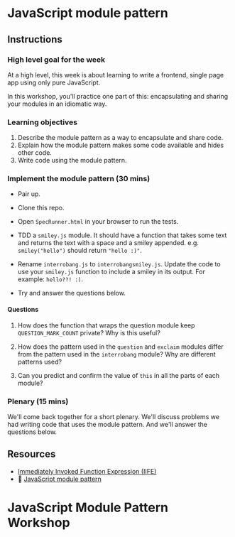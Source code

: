 # JavaScript module pattern

## Instructions

### High level goal for the week

At a high level, this week is about learning to write a frontend, single page app using only pure JavaScript.

In this workshop, you'll practice one part of this: encapsulating and sharing your modules in an idiomatic way.

### Learning objectives

1. Describe the module pattern as a way to encapsulate and share code.
2. Explain how the module pattern makes some code available and hides other code.
3. Write code using the module pattern.

### Implement the module pattern (30 mins)

* Pair up.

* Clone this repo.

* Open `SpecRunner.html` in your browser to run the tests.

* TDD a `smiley.js` module.  It should have a function that takes some text and returns the text with a space and a smiley appended.  e.g. `smiley("hello")` should return `"hello :)"`.

* Rename `interrobang.js` to `interrobangsmiley.js`.  Update the code to use your `smiley.js` function to include a smiley in its output.  For example: `hello??! :)`.

* Try and answer the questions below.

#### Questions

1. How does the function that wraps the question module keep `QUESTION_MARK_COUNT` private? Why is this useful?

2. How does the pattern used in the `question` and `exclaim` modules differ from the pattern used in the `interrobang` module? Why are different patterns used?

3. Can you predict and confirm the value of `this` in all the parts of each module?

### Plenary (15 mins)

We'll come back together for a short plenary.  We'll discuss problems we had writing code that uses the module pattern. And we'll answer the questions below.

## Resources

* [Immediately Invoked Function Expression (IIFE)](http://stackoverflow.com/questions/8228281/what-is-the-function-construct-in-javascript)
* :pill: [JavaScript module pattern](https://github.com/makersacademy/course/blob/master/pills/javascript_module_pattern.md)
 # JavaScript Module Pattern Workshop
